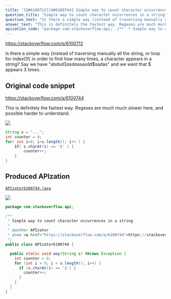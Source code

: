 ```yaml
---
title: "[Q#6100712][A#6100744] Simple way to count character occurrences in a string"
question_title: "Simple way to count character occurrences in a string"
question_text: "Is there a simple way (instead of traversing manually all the string, or loop for indexOf) in order to find how many times, a character appears in a string? Say we have \"abdsd3$asda$asasdd$sadas\" and we want that $ appears 3 times."
answer_text: "This is definitely the fastest way. Regexes are much much slower here, and possible harder to understand."
apization_code: "package com.stackoverflow.api;  /**  * Simple way to count character occurrences in a string  *  * @author APIzator  * @see <a href=\"https://stackoverflow.com/a/6100744\">https://stackoverflow.com/a/6100744</a>  */ public class APIzator6100744 {    public static void way(String s) throws Exception {     int counter = 0;     for (int i = 0; i < s.length(); i++) {       if (s.charAt(i) == '$') {         counter++;       }     }   } }"
---
```


https://stackoverflow.com/q/6100712

Is there a simple way (instead of traversing manually all the string, or loop for indexOf) in order to find how many times, a character appears in a string?
Say we have &quot;abdsd3$asda$asasdd$sadas&quot; and we want that $ appears 3 times.



## Original code snippet

https://stackoverflow.com/a/6100744

This is definitely the fastest way. Regexes are much much slower here, and possible harder to understand.

<div class="code-logo"><img src="/stackoverflow.png" /></div>

```java
String s = "...";
int counter = 0;
for( int i=0; i<s.length(); i++ ) {
    if( s.charAt(i) == '$' ) {
        counter++;
    } 
}
```

## Produced APIzation

[`APIzator6100744.java`](https://github.com/pasqualesalza/apization/raw/main/data/search/APIzator6100744.java)

<div class="code-logo"><img src="/apizator.png" /></div>

```java
package com.stackoverflow.api;

/**
 * Simple way to count character occurrences in a string
 *
 * @author APIzator
 * @see <a href="https://stackoverflow.com/a/6100744">https://stackoverflow.com/a/6100744</a>
 */
public class APIzator6100744 {

  public static void way(String s) throws Exception {
    int counter = 0;
    for (int i = 0; i < s.length(); i++) {
      if (s.charAt(i) == '$') {
        counter++;
      }
    }
  }
}

```
